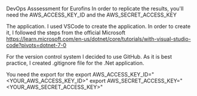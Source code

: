 DevOps Asssessment for Eurofins
In order to replicate the results, you'll need the AWS_ACCESS_KEY_ID and the AWS_SECRET_ACCESS_KEY

The application.
I used VSCode to create the application. In order to create it, I followed the steps from the official Microsoft 
https://learn.microsoft.com/en-us/dotnet/core/tutorials/with-visual-studio-code?pivots=dotnet-7-0

For the version control system I decided to use GitHub. As it is best practice, I created .gitignore file for the .Net application.
 


You need the export for the
export AWS_ACCESS_KEY_ID="<YOUR_AWS_ACCESS_KEY_ID>"
export AWS_SECRET_ACCESS_KEY="<YOUR_AWS_SECRET_ACCESS_KEY>"
